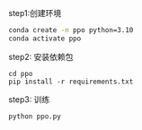step1:创建环境

```bash
conda create -n ppo python=3.10
conda activate ppo
```

step2: 安装依赖包

```bas
cd ppo
pip install -r requirements.txt
```

step3: 训练

```bash
python ppo.py
```

